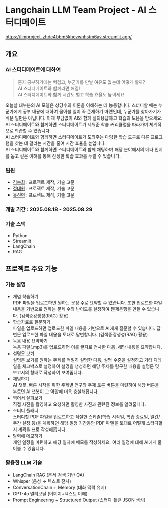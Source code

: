 # Langchain LLM Team Project - AI 스터디메이트

https://llmproject-zhdc4bbm5khcvwnhstm6av.streamlit.app/

## 개요

### AI 스터디메이트에 대하여

> 혼자 공부하기에는 버겁고, 누군가를 만날 여유도 없는데 어떻게 할까?  
AI 스터디메이트와 함께라면 해결!  
AI 스터디메이트와 함께 시간도 벌고 학습 효율도 높이세요
> 
오늘날 대부분의 AI 모델은 상당수의 이론을 이해하는 데 능통합니다. 스터디할 때는 누군가에게 공부 내용에 대하여 물어볼 일이 꼭 존재하기 마련인데, 누군가를 찾아가기가 쉬운 일만은 아닙니다. 이제 부담없이 AI와 함께 질의응답하고 학습의 도움을 받으세요.  
AI 스터디메이트와 함께하면 스터디메이트가 세워준 학습 커리큘럼을 따라가며 체계적으로 학습할 수 있습니다.  
AI 스터디메이트와 함께하면 스터디메이트가 도와주는 다양한 학습 도구로 다른 프로그램을 찾는 데 걸리는 시간을 줄여 시간 효율을 높입니다.  
AI 스터디메이트와 함께하면 스터디메이트와 함께 채팅하며 해당 분야에서의 메타 인지를 돕고 깊은 이해를 통해 진정한 학습 효과를 누릴 수 있습니다.

### 팀원

- [김송희](https://github.com/songhee121) : 프로젝트 제작, 기술 고문
- [정태원](https://github.com/JungEH1) : 프로젝트 제작, 기술 고문
- [유진현](https://github.com/SiBaekLee) : 프로젝트 제작, 기술 고문

### 개발 기간 : 2025.08.18 - 2025.08.29

### 기술 스택

- Python
- Streamlit
- LangChain
- RAG

## 프로젝트 주요 기능

### 기능 설명

- 개념 학습하기  
PDF 파일을 업로드하면 원하는 문장 수로 요약할 수 있습니다. 또한 업로드한 파일 내용을 기반으로 원하는 문제 수와 난이도를 설정하여 문제은행을 만들 수 있습니다. (검색증강생성(RAG) 활용)
- 학습자료로 질문하기  
파일을 업로드하면 업로드한 파일 내용을 기반으로 AI에게 질문할 수 있습니다. 답변은 업로드한 파일 내용을 토대로 답변합니다. (검색증강생성(RAG) 활용)
- 녹음 내용 요약하기  
녹음 파일(.mp3)를 업로드하면 이를 글자로 전사한 다음, 해당 내용을 요약합니다.
- 설명문 보기  
설명문 보기를 원하는 주제를 적절히 설명한 다음, 설명 수준을 설정하고 기타 디테일을 체크박스로 설정하여 설명을 생성하면 해당 주제를 탐구한 내용을 설명문 및 보고서의 형태로 작성하여 보여줍니다.
- 채팅하기  
AI 챗봇. 빠른 시작을 위한 주제별 연구와 주제 토론 버튼을 마련하여 해당 버튼을 누르면 AI 챗봇이 그 역할에 더욱 충실해집니다.
- 찍어서 살펴보기  
직접 사진을 촬영하고 요청하면 촬영한 사진과 관련된 정보를 알려줍니다.
- 스터디 플래너  
스터디할 PDF 파일을 업로드하고 적절한 스케줄(학습 시작일, 학습 종료일, 일간/주간 설정 등)을 계획하면 해당 일정 기간동안 PDF 파일을 토대로 어떻게 스터디할 지 계획을 표로 작성해줍니다.
- 달력에 메모하기  
개인 일정을 마련하고 해당 일자에 메모를 작성하세요. 여러 일정에 대해 AI에게 물어볼 수 있습니다.

### 활용한 LLM 기술

- LangChain RAG (문서 검색 기반 QA)
- Whisper (음성 → 텍스트 전사)
- ConversationChain + Memory (대화 맥락 유지)
- GPT-4o 멀티모달 (이미지+텍스트 이해)
- Prompt Engineering + Structured Output (스터디 플랜 JSON 생성)

